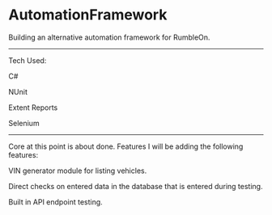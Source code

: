# AutomationFramework

Building an alternative automation framework for RumbleOn.

-----------------------------------------------------------------

Tech Used:

C#

NUnit

Extent Reports

Selenium

-----------------------------------------------------------------
Core at this point is about done. Features I will be adding the following features:

VIN generator module for listing vehicles.

Direct checks on entered data in the database that is entered during testing. 

Built in API endpoint testing. 
